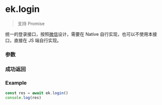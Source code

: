 # ek.login

> <Icon type="success" /> 支持 Promise

统一的登录接口，按照[微信](https://developers.weixin.qq.com/miniprogram/dev/api/open-api/login/wx.login.html)设计，需要在 Native 自行实现，也可以不使用本接口，直接在 JS 端自行实现。

### 参数

<Props options />

### 成功返回

<Results :data="results" />

### Example

```ts
const res = await ek.login()
console.log(res)
```

<script setup>
const results = [
  {
    name: 'code',
    type: 'string',
    desc: "用户登录凭证，在开发者服务器后台使用 code 换取需要的信息",
    version: '0.1.0',
  },
]
</script>
